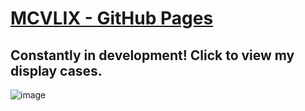 # [MCVLIX - GitHub Pages](https://mcvlix.github.io)
 
## Constantly in development! Click to view my display cases.

![image](https://github.com/mcvlix/mcvlix.github.io/assets/141688706/6aca01bf-373f-46ae-b14e-d7fc66701b79)
